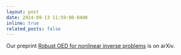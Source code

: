 ```yaml
---
layout: post
date: 2024-09-13 11:59:00-0400
inline: true
related_posts: false
---
```


Our preprint <a href="https://arxiv.org/abs/2409.09137">Robust OED for nonlinear inverse problems</a> is on arXiv.
